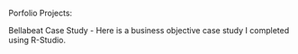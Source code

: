 Porfolio Projects:

Bellabeat Case Study - Here is a business objective case study I completed using R-Studio. 

